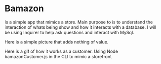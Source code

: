 # Bamazon

Is a simple app that mimics a store. Main purpose to is to understand the interaction of whats being show and how it interacts with a database.
I will be using Inquirer to help ask questions and interact with MySql.

Here is a simple picture that adds nothing of value.


Here is a gif of how it works as a customer. Using  Node bamazonCustomer.js  in the CLI to mimic a storefront
